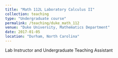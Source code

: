 ```yaml
---
title: "Math 112L Laboratory Calculus II"
collection: teaching
type: "Undergraduate course"
permalink: /teaching/duke_math_112
venue: "Duke University, Mathematics Department"
date: 2017-01-05
location: "Durham, North Carolina"
---
```


Lab  Instructor and Undergraduate Teaching Assistant
